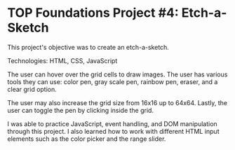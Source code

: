 # TOP Foundations Project #4: Etch-a-Sketch
This project's objective was to create an etch-a-sketch. 

Technologies: HTML, CSS, JavaScript

The user can hover over the grid cells to draw images. The user has various tools they can use: color pen, gray scale pen, rainbow pen, eraser, and a clear grid option. 

The user may also increase the grid size from 16x16 up to 64x64. Lastly, the user can toggle the pen by clicking inside the grid. 

I was able to practice JavaScript, event handling, and DOM manipulation through this project. I also learned how to work with different HTML input elements such as the color picker and the range slider.